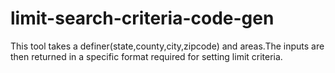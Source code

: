 # limit-search-criteria-code-gen

This tool takes a definer(state,county,city,zipcode) and areas.The inputs are then returned in a specific format required for setting limit criteria.
